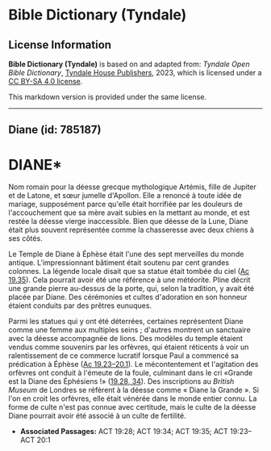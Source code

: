 # Bible Dictionary (Tyndale)

## License Information

**Bible Dictionary (Tyndale)** is based on and adapted from: _Tyndale Open Bible Dictionary_, [Tyndale House Publishers](https://tyndaleopenresources.com/), 2023, which is licensed under a [CC BY-SA 4.0 license](https://creativecommons.org/licenses/by-sa/4.0/legalcode.en).

This markdown version is provided under the same license.



--------------------------------

## Diane (id: 785187)

DIANE\*
=======

Nom romain pour la déesse grecque mythologique Artémis, fille de Jupiter et de Latone, et sœur jumelle d'Apollon. Elle a renoncé à toute idée de mariage, supposément parce qu'elle était horrifiée par les douleurs de l'accouchement que sa mère avait subies en la mettant au monde, et est restée la déesse vierge inaccessible. Bien que déesse de la Lune, Diane était plus souvent représentée comme la chasseresse avec deux chiens à ses côtés.

Le Temple de Diane à Éphèse était l'une des sept merveilles du monde antique. L'impressionnant bâtiment était soutenu par cent grandes colonnes. La légende locale disait que sa statue était tombée du ciel ([Ac 19\.35](https://ref.ly/Acts19:35)). Cela pourrait avoir été une référence à une météorite. Pline décrit une grande pierre au\-dessus de la porte, qui, selon la tradition, y avait été placée par Diane. Des cérémonies et cultes d'adoration en son honneur étaient conduits par des prêtres eunuques.

Parmi les statues qui y ont été déterrées, certaines représentent Diane comme une femme aux multiples seins ; d'autres montrent un sanctuaire avec la déesse accompagnée de lions. Des modèles du temple étaient vendus comme souvenirs par les orfèvres, qui étaient réticents à voir un ralentissement de ce commerce lucratif lorsque Paul a commencé sa prédication à Éphèse ([Ac 19\.23–20\.1](https://ref.ly/Acts19:23-Acts20:1)). Le mécontentement et l'agitation des orfèvres ont conduit à l'émeute de la foule, culminant dans le cri «Grande est la Diane des Éphésiens !» ([19\.28, 34](https://ref.ly/Acts19:28,Acts19:34)). Des inscriptions au *British Museum* de Londres se réfèrent à la déesse comme « Diane la Grande ». Si l'on en croit les orfèvres, elle était vénérée dans le monde entier connu. La forme de culte n'est pas connue avec certitude, mais le culte de la déesse Diane pourrait avoir été associé à un culte de fertilité.

* **Associated Passages:** ACT 19:28; ACT 19:34; ACT 19:35; ACT 19:23–ACT 20:1

